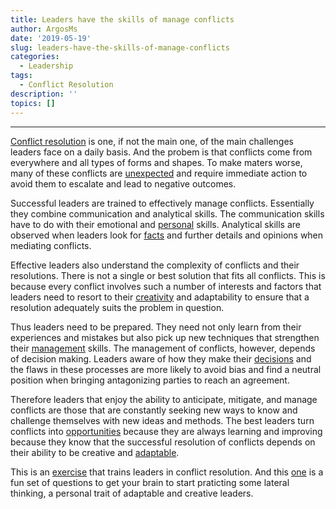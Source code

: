 ```yaml
---
title: Leaders have the skills of manage conflicts
author: ArgosMs
date: '2019-05-19'
slug: leaders-have-the-skills-of-manage-conflicts
categories:
  - Leadership
tags:
  - Conflict Resolution
description: ''
topics: []
---
```


***

[Conflict resolution](https://www.pon.harvard.edu/daily/conflict-resolution/what-is-conflict-resolution-and-how-does-it-work/) is one, if not the main one, of the main challenges leaders face on a daily basis. And the probem is that conflicts come from everywhere and all types of forms and shapes. To make maters worse, many of these conflicts are [unexpected](https://science.sciencemag.org/content/317/5841/1039) and require immediate action to avoid them to escalate and lead to negative outcomes.

Successful leaders are trained to effectively manage conflicts. Essentially they combine communication and analytical skills. The communication skills have to do with their emotional and [personal](https://www.emeraldinsight.com/doi/full/10.1108/02621710510584026) skills. Analytical skills are observed when leaders look for [facts](https://link.springer.com/article/10.1007/BF00289432) and further details and opinions when mediating conflicts.

Effective leaders also understand the complexity of conflicts and their resolutions. There is not a single or best solution that fits all conflicts. This is because every conflict involves such a number of interests and factors that leaders need to resort to their [creativity](https://ink.library.smu.edu.sg/cgi/viewcontent.cgi?article=3845&context=sol_research) and adaptability to ensure that a resolution adequately suits the problem in question.

Thus leaders need to be prepared. They need not only learn from their experiences and mistakes but also pick up new techniques that strengthen their [management](https://www.mindtools.com/pages/article/newLDR_81.htm) skills. The management of conflicts, however, depends of decision making. Leaders aware of how they make their [decisions](https://onlinelibrary.wiley.com/doi/abs/10.1111/0149-0508.00035) and the flaws in these processes are more likely to avoid bias and find a neutral position when bringing antagonizing parties to reach an agreement.

Therefore leaders that enjoy the ability to anticipate, mitigate, and manage conflicts are those that are constantly seeking new ways to know and challenge themselves with new ideas and methods. The best leaders turn conflicts into [opportunities](https://onlinelibrary.wiley.com/doi/abs/10.1002/job.473) because they are always learning and improving because they know that the successful resolution of conflicts depends on their ability to be creative and [adaptable](https://journals.sagepub.com/doi/abs/10.1177/0022343308100719). 

This is an [exercise](https://onlinelibrary.wiley.com/doi/full/10.1002/crq.21227) that trains leaders in conflict resolution. And this [one](http://wilk4.com/humor/humore14.htm) is a fun set of questions to get your brain to start praticting some lateral thinking, a personal trait of adaptable and creative leaders.



